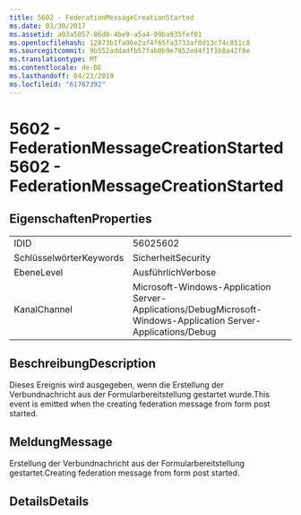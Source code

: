 ```yaml
---
title: 5602 - FederationMessageCreationStarted
ms.date: 03/30/2017
ms.assetid: a93a5057-86d8-4be9-a5a4-09ba935fef01
ms.openlocfilehash: 12873b1fa96e2af4f65fa3733af0d13c74c851c8
ms.sourcegitcommit: 9b552addadfb57fab0b9e7852ed4f1f1b8a42f8e
ms.translationtype: MT
ms.contentlocale: de-DE
ms.lasthandoff: 04/23/2019
ms.locfileid: "61767392"
---
```

# <a name="5602---federationmessagecreationstarted"></a><span data-ttu-id="acc0c-102">5602 - FederationMessageCreationStarted</span><span class="sxs-lookup"><span data-stu-id="acc0c-102">5602 - FederationMessageCreationStarted</span></span>
## <a name="properties"></a><span data-ttu-id="acc0c-103">Eigenschaften</span><span class="sxs-lookup"><span data-stu-id="acc0c-103">Properties</span></span>  
  
|||  
|-|-|  
|<span data-ttu-id="acc0c-104">ID</span><span class="sxs-lookup"><span data-stu-id="acc0c-104">ID</span></span>|<span data-ttu-id="acc0c-105">5602</span><span class="sxs-lookup"><span data-stu-id="acc0c-105">5602</span></span>|  
|<span data-ttu-id="acc0c-106">Schlüsselwörter</span><span class="sxs-lookup"><span data-stu-id="acc0c-106">Keywords</span></span>|<span data-ttu-id="acc0c-107">Sicherheit</span><span class="sxs-lookup"><span data-stu-id="acc0c-107">Security</span></span>|  
|<span data-ttu-id="acc0c-108">Ebene</span><span class="sxs-lookup"><span data-stu-id="acc0c-108">Level</span></span>|<span data-ttu-id="acc0c-109">Ausführlich</span><span class="sxs-lookup"><span data-stu-id="acc0c-109">Verbose</span></span>|  
|<span data-ttu-id="acc0c-110">Kanal</span><span class="sxs-lookup"><span data-stu-id="acc0c-110">Channel</span></span>|<span data-ttu-id="acc0c-111">Microsoft-Windows-Application Server-Applications/Debug</span><span class="sxs-lookup"><span data-stu-id="acc0c-111">Microsoft-Windows-Application Server-Applications/Debug</span></span>|  
  
## <a name="description"></a><span data-ttu-id="acc0c-112">Beschreibung</span><span class="sxs-lookup"><span data-stu-id="acc0c-112">Description</span></span>  
 <span data-ttu-id="acc0c-113">Dieses Ereignis wird ausgegeben, wenn die Erstellung der Verbundnachricht aus der Formularbereitstellung gestartet wurde.</span><span class="sxs-lookup"><span data-stu-id="acc0c-113">This event is emitted when the creating federation message from form post started.</span></span>  
  
## <a name="message"></a><span data-ttu-id="acc0c-114">Meldung</span><span class="sxs-lookup"><span data-stu-id="acc0c-114">Message</span></span>  
 <span data-ttu-id="acc0c-115">Erstellung der Verbundnachricht aus der Formularbereitstellung gestartet.</span><span class="sxs-lookup"><span data-stu-id="acc0c-115">Creating federation message from form post started.</span></span>  
  
## <a name="details"></a><span data-ttu-id="acc0c-116">Details</span><span class="sxs-lookup"><span data-stu-id="acc0c-116">Details</span></span>
